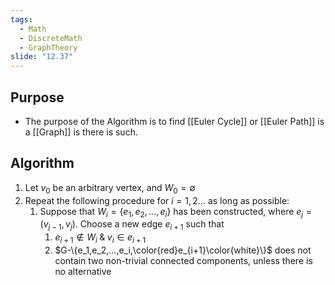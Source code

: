 ```yaml
---
tags:
  - Math
  - DiscreteMath
  - GraphTheory
slide: "12.37"
---
```

## Purpose
- The purpose of the Algorithm is to find [[Euler Cycle]] or [[Euler Path]] is a [[Graph]] is there is such.
## Algorithm
1. Let $v_0$ be an arbitrary vertex, and $W_0=\emptyset$
2. Repeat the following procedure for $i=1,2...$ as long as possible:
	1. Suppose that $W_i=\{e_1,e_2,...,e_i\}$ has been constructed, where $e_j=(v_{j-1},v_j)$. Choose a new edge $e_{i+1}$ such that
		1. $e_{i+1}\not\in W_{i}\;\&\;v_i\in e_{i+1}$
		2. $G-\{e_1,e_2,...,e_i,\color{red}e_{i+1}\color{white}\}$ does not contain two non-trivial connected components, unless there is no alternative